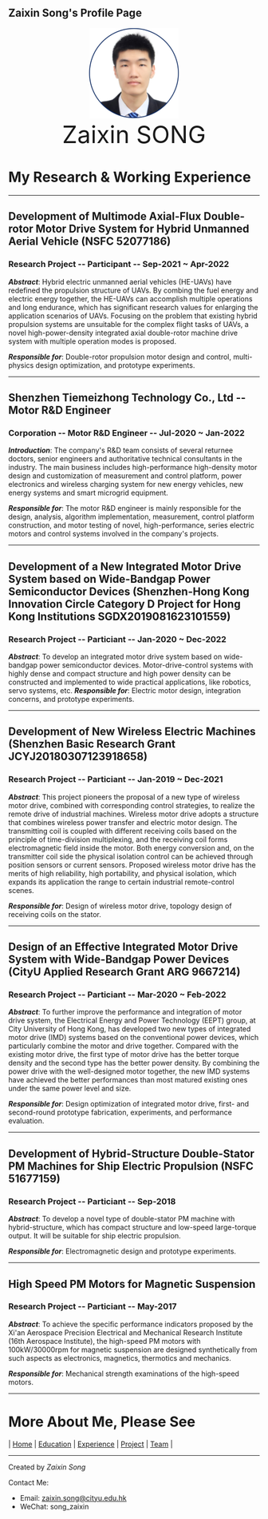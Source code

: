 ## Zaixin Song's Profile Page

<div align=center><img src="https://github.com/songzaixin/cv/raw/zxs-patch-cv/image/icon1.jpg" alt="image-icon1" style="zoom:25%;" /></div>

<center><font size=12> Zaixin SONG </font></center>

# My Research & Working Experience

---

## Development of Multimode Axial-Flux Double-rotor Motor Drive System for Hybrid Unmanned Aerial Vehicle (NSFC 52077186)

### Research Project -- Participant -- Sep-2021 ~ Apr-2022

***Abstract***:   Hybrid electric unmanned aerial vehicles (HE-UAVs) have redefined the propulsion structure of UAVs. By combing the fuel energy and electric energy together, the HE-UAVs can accomplish multiple operations and long endurance, which has significant research values for enlarging the application scenarios of UAVs. Focusing on the problem that existing hybrid propulsion systems are unsuitable for the complex flight tasks of UAVs, a novel high-power-density integrated axial double-rotor machine drive system with multiple operation modes is proposed. 

***Responsible for***:   Double-rotor propulsion motor design and control, multi-physics design optimization, and prototype experiments. 

---

## Shenzhen Tiemeizhong Technology Co., Ltd -- Motor R&D Engineer

### Corporation -- Motor R&D Engineer -- Jul-2020 ~ Jan-2022

***Introduction***:    The company's R&D team consists of several returnee doctors, senior engineers and authoritative technical consultants in the industry. The main business includes high-performance high-density motor design and customization of measurement and control platform, power electronics and wireless charging system for new energy vehicles, new energy systems and smart microgrid equipment. 

***Responsible for***:    The motor R&D engineer is mainly responsible for the design, analysis, algorithm implementation, measurement, control platform construction, and motor testing of novel, high-performance, series electric motors and control systems involved in the company's projects. 

---

## Development of a New Integrated Motor Drive System based on Wide-Bandgap Power Semiconductor Devices (Shenzhen-Hong Kong Innovation Circle Category D Project for Hong Kong Institutions SGDX2019081623101559)

### Research Project -- Particiant -- Jan-2020 ~ Dec-2022

***Abstract***:    To develop an integrated motor drive system based on wide-bandgap power semiconductor devices. Motor-drive-control systems with highly dense and compact structure and high power density can be constructed and implemented to wide practical applications, like robotics, servo systems, etc. 
***Responsible for***:    Electric motor design, integration concerns, and prototype experiments. 

---

## Development of New Wireless Electric Machines (Shenzhen Basic Research Grant JCYJ20180307123918658)

### Research Project -- Particiant -- Jan-2019 ~ Dec-2021

***Abstract***:    This project pioneers the proposal of a new type of wireless motor drive, combined with corresponding control strategies, to realize the remote drive of industrial machines. Wireless motor drive adopts a structure that combines wireless power transfer and electric motor design. The transmitting coil is coupled with different receiving coils based on the principle of time-division multiplexing, and the receiving coil forms electromagnetic field inside the motor. Both energy conversion and, on the transmitter coil side the physical isolation control can be achieved through position sensors or current sensors. Proposed wireless motor drive has the merits of high reliability, high portability, and physical isolation, which expands its application the range to certain industrial remote-control scenes. 

***Responsible for***:    Design of wireless motor drive, topology design of receiving coils on the stator. 

---

## Design of an Effective Integrated Motor Drive System with Wide-Bandgap Power Devices (CityU Applied Research Grant ARG 9667214)

### Research Project -- Particiant -- Mar-2020 ~ Feb-2022

***Abstract***:    To further improve the performance and integration of motor drive system, the Electrical Energy and Power Technology (EEPT) group, at City University of Hong Kong, has developed two new types of integrated motor drive (IMD) systems based on the conventional power devices, which particularly combine the motor and drive together. Compared with the existing motor drive, the first type of motor drive has the better torque density and the second type has the better power density. By combining the power drive with the well-designed motor together, the new IMD systems have achieved the better performances than most matured existing ones under the same power level and size. 

***Responsible for***:    Design optimization of integrated motor drive, first- and second-round prototype fabrication, experiments, and performance evaluation. 

---

## Development of Hybrid-Structure Double-Stator PM Machines for Ship Electric Propulsion (NSFC 51677159)

### Research Project -- Particiant -- Sep-2018

***Abstract***:    To develop a novel type of double-stator PM machine with hybrid-structure, which has compact structure and low-speed large-torque output. It will be suitable for ship electric propulsion. 

***Responsible for***:    Electromagnetic design and prototype experiments. 

---

## High Speed PM Motors for Magnetic Suspension

### Research Project -- Particiant -- May-2017

***Abstract***:    To achieve the specific performance indicators proposed by the Xi'an Aerospace Precision Electrical and Mechanical Research Institute (16th Aerospace Institute), the high-speed PM motors with 100kW/30000rpm for magnetic suspension are designed synthetically from such aspects as electronics, magnetics, thermotics and mechanics. 

***Responsible for***:    Mechanical strength examinations of the high-speed motors. 

---

# More About Me, Please See

| [Home](https://songzaixin.github.io/cv/)  | [Education](https://songzaixin.github.io/cv-education/) | [Experience](https://songzaixin.github.io/cv-experience/) | [Project](https://songzaixin.github.io/cv-project/) | [Team](https://songzaixin.github.io/cv-team/) |

---

Created by *Zaixin Song*

Contact Me: 
* Email: zaixin.song@cityu.edu.hk
* WeChat: song_zaixin
